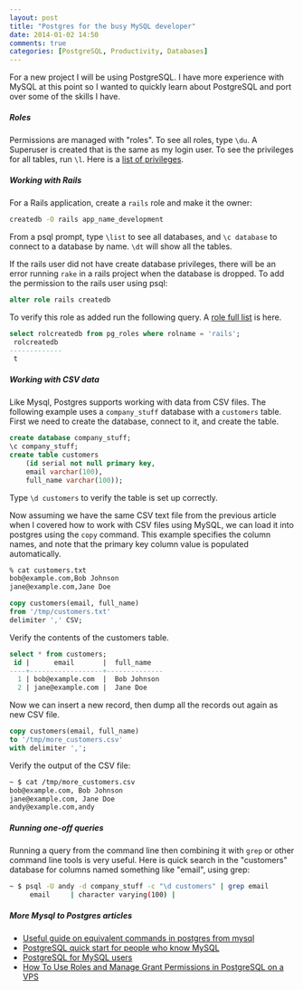 ```yaml
---
layout: post
title: "Postgres for the busy MySQL developer"
date: 2014-01-02 14:50
comments: true
categories: [PostgreSQL, Productivity, Databases]
---
```


For a new project I will be using PostgreSQL. I have more experience with MySQL at this point so I wanted to quickly learn about PostgreSQL and port over some of the skills I have.

##### Roles

Permissions are managed with "roles". To see all roles, type `\du`. A Superuser is created that is the same as my login user. To see the privileges for all tables, run `\l`. Here is a [list of privileges](http://www.postgresql.org/docs/9.0/static/sql-grant.html).

##### Working with Rails

For a Rails application, create a `rails` role and make it the owner:

``` bash
createdb -O rails app_name_development
```

From a psql prompt, type `\list` to see all databases, and `\c database` to connect to a database by name. `\dt` will show all the tables.

If the rails user did not have create database privileges, there will be an error running `rake` in a rails project when the database is dropped. To add the permission to the rails user using psql:

``` sql
alter role rails createdb
```

To verify this role as added run the following query. A [role full list](http://www.postgresql.org/docs/9.1/static/sql-alterrole.html) is here.

``` sql
select rolcreatedb from pg_roles where rolname = 'rails';
 rolcreatedb
-------------
 t
```

##### Working with CSV data

Like Mysql, Postgres supports working with data from CSV files. The following example uses a `company_stuff` database with a `customers` table. First we need to create the database, connect to it, and create the table.

``` sql
create database company_stuff;
\c company_stuff;
create table customers 
    (id serial not null primary key, 
    email varchar(100), 
    full_name varchar(100)); 
```

Type `\d customers` to verify the table is set up correctly.

Now assuming we have the same CSV text file from the previous article when I covered how to work with CSV files using MySQL, we can load it into postgres using the `copy` command. This example specifies the column names, and note that the primary key column value is populated automatically.

``` bash
% cat customers.txt
bob@example.com,Bob Johnson
jane@example.com,Jane Doe
```

``` sql
copy customers(email, full_name) 
from '/tmp/customers.txt' 
delimiter ',' CSV;
```

Verify the contents of the customers table.

``` sql
select * from customers;
 id |      email       |  full_name
----+------------------+--------------
  1 | bob@example.com  |  Bob Johnson
  2 | jane@example.com |  Jane Doe
```

Now we can insert a new record, then dump all the records out again as new CSV file.

``` sql
copy customers(email, full_name) 
to '/tmp/more_customers.csv' 
with delimiter ',';
```

Verify the output of the CSV file:

``` bash
~ $ cat /tmp/more_customers.csv
bob@example.com, Bob Johnson
jane@example.com, Jane Doe
andy@example.com,andy
```

##### Running one-off queries

Running a query from the command line then combining it with `grep` or other command line tools is very useful. Here is quick search in the "customers" database for columns named something like "email", using grep:

``` bash
~ $ psql -U andy -d company_stuff -c "\d customers" | grep email
     email     | character varying(100) |
```

##### More Mysql to Postgres articles

 * [Useful guide on equivalent commands in postgres from mysql](http://granjow.net/postgresql.html)
 * [PostgreSQL quick start for people who know MySQL](http://clarkdave.net/2012/08/postgres-quick-start-for-people-who-know-mysql/)
 * [PostgreSQL for MySQL users](http://www.coderholic.com/postgresql-for-mysql-users/)
 * [How To Use Roles and Manage Grant Permissions in PostgreSQL on a VPS](https://www.digitalocean.com/community/articles/how-to-use-roles-and-manage-grant-permissions-in-postgresql-on-a-vps--2)
